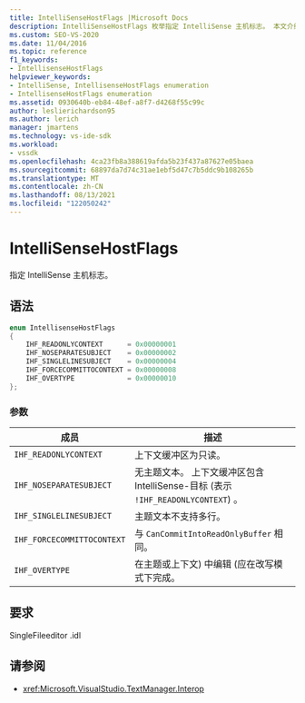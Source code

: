 ```yaml
---
title: IntelliSenseHostFlags |Microsoft Docs
description: IntelliSenseHostFlags 枚举指定 IntelliSense 主机标志。 本文介绍枚举值。
ms.custom: SEO-VS-2020
ms.date: 11/04/2016
ms.topic: reference
f1_keywords:
- IntellisenseHostFlags
helpviewer_keywords:
- IntelliSense, IntellisenseHostFlags enumeration
- IntellisenseHostFlags enumeration
ms.assetid: 0930640b-eb84-48ef-a8f7-d4268f55c99c
author: leslierichardson95
ms.author: lerich
manager: jmartens
ms.technology: vs-ide-sdk
ms.workload:
- vssdk
ms.openlocfilehash: 4ca23fb8a388619afda5b23f437a87627e05baea
ms.sourcegitcommit: 68897da7d74c31ae1ebf5d47c7b5ddc9b108265b
ms.translationtype: MT
ms.contentlocale: zh-CN
ms.lasthandoff: 08/13/2021
ms.locfileid: "122050242"
---
```

# <a name="intellisensehostflags"></a>IntelliSenseHostFlags
指定 IntelliSense 主机标志。

## <a name="syntax"></a>语法

```cpp
enum IntellisenseHostFlags
{
    IHF_READONLYCONTEXT      = 0x00000001
    IHF_NOSEPARATESUBJECT    = 0x00000002
    IHF_SINGLELINESUBJECT    = 0x00000004
    IHF_FORCECOMMITTOCONTEXT = 0x00000008
    IHF_OVERTYPE             = 0x00000010
};
```

### <a name="parameters"></a>参数

|成员|描述|
|-------------|-----------------|
|`IHF_READONLYCONTEXT`|上下文缓冲区为只读。|
|`IHF_NOSEPARATESUBJECT`|无主题文本。 上下文缓冲区包含 IntelliSense-目标 (表示 `!IHF_READONLYCONTEXT`) 。|
|`IHF_SINGLELINESUBJECT`|主题文本不支持多行。|
|`IHF_FORCECOMMITTOCONTEXT`|与 `CanCommitIntoReadOnlyBuffer` 相同。|
|`IHF_OVERTYPE`|在主题或上下文) 中编辑 (应在改写模式下完成。|

## <a name="requirements"></a>要求
 SingleFileeditor .idl

## <a name="see-also"></a>请参阅
- <xref:Microsoft.VisualStudio.TextManager.Interop>
